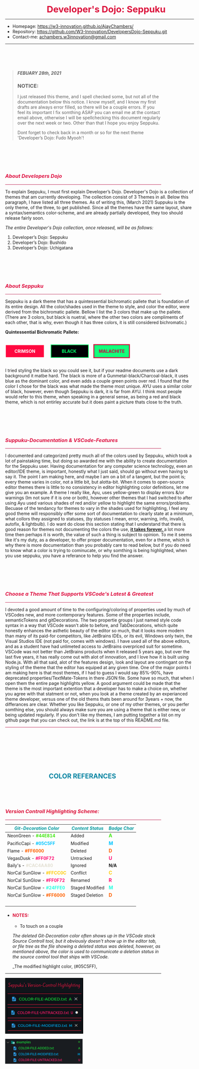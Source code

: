 <br>

<div style="min-width: 610px; max-width: 790px;">

<b style="padding: 0 0 0 22%; font-size: 29px; color: crimson;"> Developer's Dojo: Seppuku</b>

---

-   Homepage: https://w3-innovation.github.io/AjayChambers/
-   Repository: https://github.com/W3-Innovation/DevelopersDojo-Seppuku.git
-   Contact-me: achambers.w3innovation@gmail.com

<hr>

</div>

<br>

<br>

<br>

> ##### FEBUARY 28th, 2021
>
> ### **NOTICE:**
>
> I just released this theme, and I spell checked some, but not all of the documentation below this notice. I know myself, and I know my first drafts are always error filled, so there will be a couple errors. If you feel its important I fix somthing ASAP you can email me at the contact email above, otherwise I will be spellchecking this document regularly over the next week or two. Other than that I hope you enjoy Seppuku.
>
> Dont forget to check back in a month or so for the next theme 'Developer’s Dojo: Fudo Myooh'!

<br>

<br>

<br>

<br>

### <i style="color: #DE1242">About Developers Dojo</i>

<hr style="border: none; background: #B50C40; height: 1px;">

<p style="min-width: 610px; max-width: 790px;">To explain Seppuku, I must first explain Developer’s Dojo. Developer's Dojo is a collection of themes that am currently developing. The collection consist of 3 Themes in all. Below this paragraph, I have listed all three themes. As of writing this, (March 2021) Suppuku is the only theme, of the three, to get published. Since all the themes have the same layout, share a syntax/semantics color-scheme, and are already partially developed, they too should release fairly soon.</p>

_The entire Developer's Dojo collection, once released, will be as follows:_

1. Developer’s Dojo: Seppuku
1. Developer’s Dojo: Bushido
1. Developer’s Dojo: Uchigatana

<br>

<br>

<br>

<br>

### <i style="color: #DE1242">About Seppuku</i>

<hr style="border: none; background: #B50C40; height: 1px;">

<p style="min-width: 610px; max-width: 790px;">Seppuku is a dark theme that has a quintessential bichromatic pallete that is foundation of its entire design. All the color/shades used in the theme to style, and color the editor, were derived from the bichromatic pallete. Bellow I list the 3 colors that make up the pallete. (There are 3 colors, but black is nuetral, where the other two colors are compliments of each other, that is why, even though it has three colors, it is still considered bichromatic.)</p>

**Quintessential Bichromatic Pallete:**

<br>

<b style="font-size: 14px; color: #FFFFFF; padding: 11px 28px; background: #FF0840; border: 2px solid #FFFFFF;">CRIMSON</b> &nbsp; &nbsp;
<b style="font-size: 14px; color: #00FF6A; padding: 11px 34px; background: #000004; border: 2px solid #00FF6A;"> BLACK </b> &nbsp; &nbsp;
<b style="font-size: 14px; color: #D00040; padding: 11px 14px; background: #12FF7A; border: 3px solid #D00040;">MALACHITE</b> &nbsp; &nbsp;

<br>

<p style="min-width: 610px; max-width: 790px;">I tried styling the black so you could see it, but if your readme documents use a dark background it matbe hard. The black is more of a Gunmetal-black/Charcoal-black, it uses blue as the dominant color, and even adds a couple green points over red. I found that the color I chose for the black was what made the theme most unique. AYU uses a similar color of black, however, even though Seppuku is dark, it is far from AYU. I think most people would refer to this theme, when speaking in a general sense, as being a red and black theme, which is not entirley accurate but it does paint a picture thats close to the truth.</p>

<br>

<br>

<br>

<br>

### <i style="color: #DE1242">Suppuku-Documentation & VSCode-Features</i>

<hr style="border: none; background: #B50C40; height: 1px;">

<p style="min-width: 610px; max-width: 790px;">I documented and categorized pretty much all of the colors used by Seppuku, which took a lot of painstaking time, but doing so awarded me with the ability to create documentation for the Seppuku user. Having documentation for any computer science technology, even an editor/IDE theme, is important, honestly what I just said, should go without even having to say it. The point I am making here, and maybe I am on a bit of a tangent, but the point is; every theme varies in color, not a little bit, but alotta-bit. When it comes to open-source editor themes there is little to no consistency in editor highlighting color definitions, let me give you an example. A theme I really like, Ayu, uses yellow-green to display errors &/or warnings (Im not sure if it is one or both), however other themes that I had switched to after using Ayu used various shades of red and/or yellow to highlight the same errors/problems. Becuase of the tendancy for themes to vary in the shades used for highlighting, I feel any good theme will responsibly offer some sort of documentation to clearly state at a minimum, what collors they assigned to statuses, (by statuses I mean, error, warning, info, invalid, autofix, & lightbulb). I do want do close this section stating that I understand that there is good reason for themes not documenting the colors the use, <u><b>it takes forever, </b></u>a lot more time then perhaps it is worth, the value of such a thing is subject to opinion. To me it seems like it's my duty, as a developer, to offer proper documentation, even for a theme, which is why there is more documentation than you probably care to read below, but if you do need to know what a color is trying to cominucate, or why somthing is being highlighted, when you use seppuku, you have a referance to help you find the answer.</p>

<br>

<br>

<br>

<br>
 
### <i style="color: #DE1242;">Choose a Theme That Supports VSCode's Latest & Greatest</i>

<hr style="border: none; background: #BB0B3B; height: 1px;">

<p style="min-width: 610px; max-width: 790px;">I devoted a good amount of time to the configuring/coloring of properties used by much of VSCodes new, and more contemporary features. Some of the properties include, semanticTokens and gitDecorations. The two propertie groups I just named style code syntax in a way that VSCode wasn't able to before, and TabDecorations, which quite honestly enhances the asthetic beauty of the editor so much, that it looks more modern than many of its paid-for competitors, like JetBrains IDEs, or its evil, Windows only twin, the Visual Studios IDE (not paid for, comes with windows). I have used all of the above editors, and as a student have had unlimeted access to JetBrains overpriced suit for sometime. VSCode was not better than JetBrains products when it released 5 years ago, but over the last five years, it has really come out with alot of innovation, and I love how it is built using Node.js. With all that said, alot of the features design, look and layout are contingant on the styling of the theme that the editor has equiped at any given time. One of the major points I am making here is that most themes, if I had to guess I would say 85%-90%, have deprecated properties/TextMate-Tokens in there JSON file. Some have so much, that when I open them the entire page highlights yellow. A good argument could be made that the theme is the most important extention that a developer has to make a choice on, whether you agree with that statment or not, when you look at a theme created by an experianced theme developer, versus one of the old thems thats been around for 3years + now, the differances are clear. Whether you like Seppuku, or one of my other themes, or you perfer somthing else, you should always make sure you are using a theme that is either new, or being updated regularly. If you don't like my themes, I am putting together a list on my github page that you can check out, the link is at the top of this README.md file. </p>

<hr style="border: none; background: #B50C40; height: 1px;">

<br>

<br>

<br>

<br>

<br>

<br>

## <span style="margin-left: 28%; color: #0084A2">COLOR REFERANCES</span>

<br>

<br>

<br>

### <i style="color: crimson;"> Version Controll Highlighting Scheme: </i>

<hr style="border: none; background: #B50C40; height: 1px;">

| <i style="color: #00999F;"> Git-Decoration Color</i>   | <i style="color: #00999F;">Content Status </i> | <i style="color: #00999F;">Badge Char</i>            |
| ------------------------------------------------------ | ---------------------------------------------- | ---------------------------------------------------- |
| NeonGreen - <b style="color: #44E814">#44E814</b>      | Added                                          | <b style="font-size: 15.334px; color: #44E814">A</b> |
| PacificCapi - <b style="color: #05C5FF">#05C5FF</b>    | Modified                                       | <b style="font-size: 15.334px; color: #05C5FF">M</b> |
| Flame - <b style="color: #FF6000">#FF6000</b>          | Deleted                                        | <b style="font-size: 15.334px; color: #FF6000">D</b> |
| VegasDusk - <b style="color: #FF0F72">#FF0F72</b>      | Untracked                                      | <b style="font-size: 15.334px; color: #FF0F72">U</b> |
| Baily's - <b style="color: #CAC4AA80">#CAC4AA80</b>    | Ignored                                        | **N/A**                                              |
| NorCal SunGlow - <b style="color: #FFCC0C">#FFCC0C</b> | Conflict                                       | <b style="font-size: 15.334px; color: #FFCC0C">C</b> |
| NorCal SunGlow - <b style="color: #FF0F72">#FF0F72</b> | Renamed                                        | <b style="font-size: 15.334px; color: #FF0F72">R</b> |
| NorCal SunGlow - <b style="color: #24FFE0">#24FFE0</b> | Staged Modified                                | <b style="font-size: 15.334px; color: #24FFE0">M</b> |
| NorCal SunGlow - <b style="color: #FF6000">#FF6000</b> | Staged Deletion                                | <b style="font-size: 15.334px; color: #FF6000">D</b> |
| &nbsp;                                                 | &nbsp;                                         | &nbsp;                                               |

-   #### <b style="color: crimson;">NOTES:</b>

    -   To touch on a couple

    _The deleted Git-Decoration color often shows up in the VSCode stock Source Controll tool, but it obviously doesn't show up in the editor tab, or file tree as the file showing a deleted status was deleted, however, as mentioned above, the color is used to communicate a deletion status in the source control tool that ships with VSCode._

    \_The modified highlight color, (#05C5FF),

---

![img: 'SeppukuHighlightingExample(01).png'](<https://raw.githubusercontent.com/W3-Innovation/AjayChambers/main/SeppukuHighlightingExample(01).png> 'Git Decorations Example (Editor Tabs)')

![img: 'SeppukuHighlightingExample(02).png'](<https://raw.githubusercontent.com/W3-Innovation/AjayChambers/main/SeppukuHighlightingExample(02).png> 'Git Decorations Example (File-Tree)')

<br>

<br><br>
